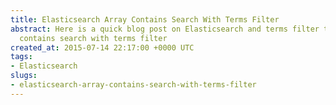 ```yaml
---
title: Elasticsearch Array Contains Search With Terms Filter
abstract: Here is a quick blog post on Elasticsearch and terms filter to achieve array
  contains search with terms filter
created_at: 2015-07-14 22:17:00 +0000 UTC
tags:
- Elasticsearch
slugs:
- elasticsearch-array-contains-search-with-terms-filter
---
```

